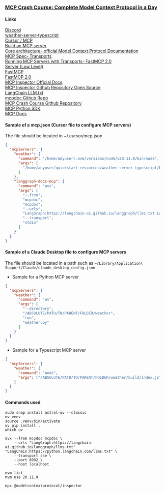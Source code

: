 ### [MCP Crash Course: Complete Model Context Protocol in a Day](https://www.udemy.com/course/model-context-protocol/)  

#### Links

[Discord](https://discord.com/invite/SP2cz4JcGg)  
[weather-server-typescript](https://github.com/modelcontextprotocol/quickstart-resources/tree/main/weather-server-typescript)  
[Cursor / MCP](https://cursor.com/docs/context/mcp)  
[Build an MCP server](https://modelcontextprotocol.io/docs/develop/build-server)  
[Core architecture- official Model Context Protocol Documentation](https://modelcontextprotocol.io/docs/learn/architecture)  
[MCP Spec- Transports](https://modelcontextprotocol.io/specification/2025-06-18/basic/transports)  
[Running MCP Servers with Transports- FastMCP 2.0](https://gofastmcp.com/servers/server#running-the-server)  
[Server (Low Level)](https://github.com/modelcontextprotocol/python-sdk/blob/main/src/mcp/server/lowlevel/server.py)  
[FastMCP](https://github.com/modelcontextprotocol/python-sdk/blob/main/src/mcp/server/fastmcp/server.py)  
[FastMCP 2.0](https://gofastmcp.com/getting-started/welcome)  
[MCP Inspector Official Docs](https://modelcontextprotocol.io/docs/tools/inspector)  
[MCP Inspector Github Repository Open Source](https://github.com/modelcontextprotocol/inspector)  
[LangChain LLM.txt](https://langchain-ai.github.io/langgraph/llms-txt-overview/)  
[mcpdoc Github Repo](https://github.com/langchain-ai/mcpdoc)  
[MCP Crash Course Github Repository](https://github.com/emarco177/mcp-crash-course)  
[MCP Python SDK](https://github.com/modelcontextprotocol/python-sdk)  
[MCP Docs](https://modelcontextprotocol.io/docs/getting-started/intro)  

#### Sample of a mcp.json (Cursor file to configure MCP servers)
The file should be located in ~/.cursor/mcp.json
```json
{
  "mcpServers": {
    "weather": {
      "command": "/home/anyuser/.nvm/versions/node/v20.11.0/bin/node",
      "args": [
        "/home/anyuser/quickstart-resources/weather-server-typescript/build/index.js"
      ]
    },
    "langgraph-docs-mcp": {
      "command": "uvx",
      "args": [
        "--from",
        "mcpdoc",
        "mcpdoc",
        "--urls",
        "LangGraph:https://langchain-ai.github.io/langgraph/llms.txt LangChain:https://python.langchain.com/llms.txt",
        "--transport",
        "stdio"
      ]
    }
  }
}
```
#### Sample of a Claude Desktop file to configure MCP servers
The file should be located in a path such as `~/Library/Application\ Support/Claude/claude_desktop_config.json`  

- Sample for a Python MCP server  
```json
{
  "mcpServers": {
    "weather": {
      "command": "uv",
      "args": [
        "--directory",
        "/ABSOLUTE/PATH/TO/PARENT/FOLDER/weather",
        "run",
        "weather.py"
      ]
    }
  }
}
```

- Sample for a Typescript MCP server  
```json
{
  "mcpServers": {
    "weather": {
      "command": "node",
      "args": ["/ABSOLUTE/PATH/TO/PARENT/FOLDER/weather/build/index.js"]
    }
  }
}
```
#### Commands used
```
sudo snap install astral-uv --classic
uv venv
source .venv/bin/activate
uv pip install .
which uv

uvx --from mcpdoc mcpdoc \
    --urls "LangGraph:https://langchain-ai.github.io/langgraph/llms.txt" "LangChain:https://python.langchain.com/llms.txt" \
    --transport sse \
    --port 8082 \
    --host localhost

nvm list
nvm use 20.11.0

npx @modelcontextprotocol/inspector
```
